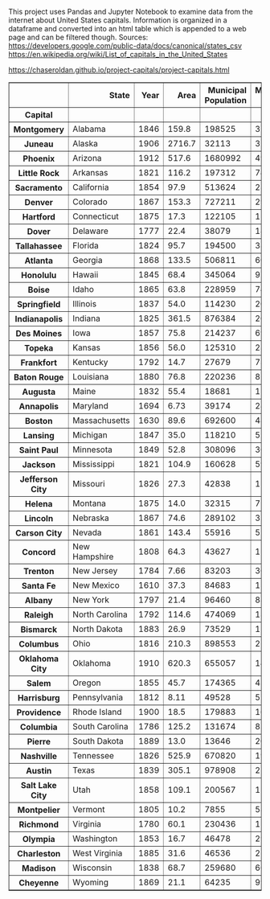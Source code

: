 This project uses Pandas and Jupyter Notebook to examine data from the internet about United States capitals. Information is organized in a dataframe and converted into an html table which is appended to a web page and can be filtered though.
Sources: 
https://developers.google.com/public-data/docs/canonical/states_csv
https://en.wikipedia.org/wiki/List_of_capitals_in_the_United_States

https://chaseroldan.github.io/project-capitals/project-capitals.html

<table border="1" class="dataframe">  <thead>    <tr style="text-align: right;">      <th></th>      <th>State</th>      <th>Year</th>      <th>Area</th>      <th>Municipal Population</th>      <th>Metropolitan Population</th>    </tr>    <tr>      <th>Capital</th>      <th></th>      <th></th>      <th></th>      <th></th>      <th></th>    </tr>  </thead>  <tbody>    <tr>      <th>Montgomery</th>      <td>Alabama</td>      <td>1846</td>      <td>159.8</td>      <td>198525</td>      <td>373290</td>    </tr>    <tr>      <th>Juneau</th>      <td>Alaska</td>      <td>1906</td>      <td>2716.7</td>      <td>32113</td>      <td>32113</td>    </tr>    <tr>      <th>Phoenix</th>      <td>Arizona</td>      <td>1912</td>      <td>517.6</td>      <td>1680992</td>      <td>4948203</td>    </tr>    <tr>      <th>Little Rock</th>      <td>Arkansas</td>      <td>1821</td>      <td>116.2</td>      <td>197312</td>      <td>742384</td>    </tr>    <tr>      <th>Sacramento</th>      <td>California</td>      <td>1854</td>      <td>97.9</td>      <td>513624</td>      <td>2363730</td>    </tr>    <tr>      <th>Denver</th>      <td>Colorado</td>      <td>1867</td>      <td>153.3</td>      <td>727211</td>      <td>2967239</td>    </tr>    <tr>      <th>Hartford</th>      <td>Connecticut</td>      <td>1875</td>      <td>17.3</td>      <td>122105</td>      <td>1204877</td>    </tr>    <tr>      <th>Dover</th>      <td>Delaware</td>      <td>1777</td>      <td>22.4</td>      <td>38079</td>      <td>180786</td>    </tr>    <tr>      <th>Tallahassee</th>      <td>Florida</td>      <td>1824</td>      <td>95.7</td>      <td>194500</td>      <td>387227</td>    </tr>    <tr>      <th>Atlanta</th>      <td>Georgia</td>      <td>1868</td>      <td>133.5</td>      <td>506811</td>      <td>6020364</td>    </tr>    <tr>      <th>Honolulu</th>      <td>Hawaii</td>      <td>1845</td>      <td>68.4</td>      <td>345064</td>      <td>974563</td>    </tr>    <tr>      <th>Boise</th>      <td>Idaho</td>      <td>1865</td>      <td>63.8</td>      <td>228959</td>      <td>749202</td>    </tr>    <tr>      <th>Springfield</th>      <td>Illinois</td>      <td>1837</td>      <td>54.0</td>      <td>114230</td>      <td>206868</td>    </tr>    <tr>      <th>Indianapolis</th>      <td>Indiana</td>      <td>1825</td>      <td>361.5</td>      <td>876384</td>      <td>2074537</td>    </tr>    <tr>      <th>Des Moines</th>      <td>Iowa</td>      <td>1857</td>      <td>75.8</td>      <td>214237</td>      <td>699292</td>    </tr>    <tr>      <th>Topeka</th>      <td>Kansas</td>      <td>1856</td>      <td>56.0</td>      <td>125310</td>      <td>231969</td>    </tr>    <tr>      <th>Frankfort</th>      <td>Kentucky</td>      <td>1792</td>      <td>14.7</td>      <td>27679</td>      <td>73663</td>    </tr>    <tr>      <th>Baton Rouge</th>      <td>Louisiana</td>      <td>1880</td>      <td>76.8</td>      <td>220236</td>      <td>854884</td>    </tr>    <tr>      <th>Augusta</th>      <td>Maine</td>      <td>1832</td>      <td>55.4</td>      <td>18681</td>      <td>122302</td>    </tr>    <tr>      <th>Annapolis</th>      <td>Maryland</td>      <td>1694</td>      <td>6.73</td>      <td>39174</td>      <td>2800053</td>    </tr>    <tr>      <th>Boston</th>      <td>Massachusetts</td>      <td>1630</td>      <td>89.6</td>      <td>692600</td>      <td>4873019</td>    </tr>    <tr>      <th>Lansing</th>      <td>Michigan</td>      <td>1847</td>      <td>35.0</td>      <td>118210</td>      <td>550391</td>    </tr>    <tr>      <th>Saint Paul</th>      <td>Minnesota</td>      <td>1849</td>      <td>52.8</td>      <td>308096</td>      <td>3654908</td>    </tr>    <tr>      <th>Jackson</th>      <td>Mississippi</td>      <td>1821</td>      <td>104.9</td>      <td>160628</td>      <td>594806</td>    </tr>    <tr>      <th>Jefferson City</th>      <td>Missouri</td>      <td>1826</td>      <td>27.3</td>      <td>42838</td>      <td>151235</td>    </tr>    <tr>      <th>Helena</th>      <td>Montana</td>      <td>1875</td>      <td>14.0</td>      <td>32315</td>      <td>77414</td>    </tr>    <tr>      <th>Lincoln</th>      <td>Nebraska</td>      <td>1867</td>      <td>74.6</td>      <td>289102</td>      <td>336374</td>    </tr>    <tr>      <th>Carson City</th>      <td>Nevada</td>      <td>1861</td>      <td>143.4</td>      <td>55916</td>      <td>55916</td>    </tr>    <tr>      <th>Concord</th>      <td>New Hampshire</td>      <td>1808</td>      <td>64.3</td>      <td>43627</td>      <td>151391</td>    </tr>    <tr>      <th>Trenton</th>      <td>New Jersey</td>      <td>1784</td>      <td>7.66</td>      <td>83203</td>      <td>367430</td>    </tr>    <tr>      <th>Santa Fe</th>      <td>New Mexico</td>      <td>1610</td>      <td>37.3</td>      <td>84683</td>      <td>150358</td>    </tr>    <tr>      <th>Albany</th>      <td>New York</td>      <td>1797</td>      <td>21.4</td>      <td>96460</td>      <td>880381</td>    </tr>    <tr>      <th>Raleigh</th>      <td>North Carolina</td>      <td>1792</td>      <td>114.6</td>      <td>474069</td>      <td>1390785</td>    </tr>    <tr>      <th>Bismarck</th>      <td>North Dakota</td>      <td>1883</td>      <td>26.9</td>      <td>73529</td>      <td>128949</td>    </tr>    <tr>      <th>Columbus</th>      <td>Ohio</td>      <td>1816</td>      <td>210.3</td>      <td>898553</td>      <td>2122271</td>    </tr>    <tr>      <th>Oklahoma City</th>      <td>Oklahoma</td>      <td>1910</td>      <td>620.3</td>      <td>655057</td>      <td>1408950</td>    </tr>    <tr>      <th>Salem</th>      <td>Oregon</td>      <td>1855</td>      <td>45.7</td>      <td>174365</td>      <td>433903</td>    </tr>    <tr>      <th>Harrisburg</th>      <td>Pennsylvania</td>      <td>1812</td>      <td>8.11</td>      <td>49528</td>      <td>577941</td>    </tr>    <tr>      <th>Providence</th>      <td>Rhode Island</td>      <td>1900</td>      <td>18.5</td>      <td>179883</td>      <td>1624578</td>    </tr>    <tr>      <th>Columbia</th>      <td>South Carolina</td>      <td>1786</td>      <td>125.2</td>      <td>131674</td>      <td>838433</td>    </tr>    <tr>      <th>Pierre</th>      <td>South Dakota</td>      <td>1889</td>      <td>13.0</td>      <td>13646</td>      <td>20672</td>    </tr>    <tr>      <th>Nashville</th>      <td>Tennessee</td>      <td>1826</td>      <td>525.9</td>      <td>670820</td>      <td>1934317</td>    </tr>    <tr>      <th>Austin</th>      <td>Texas</td>      <td>1839</td>      <td>305.1</td>      <td>978908</td>      <td>2227083</td>    </tr>    <tr>      <th>Salt Lake City</th>      <td>Utah</td>      <td>1858</td>      <td>109.1</td>      <td>200567</td>      <td>1232696</td>    </tr>    <tr>      <th>Montpelier</th>      <td>Vermont</td>      <td>1805</td>      <td>10.2</td>      <td>7855</td>      <td>58409</td>    </tr>    <tr>      <th>Richmond</th>      <td>Virginia</td>      <td>1780</td>      <td>60.1</td>      <td>230436</td>      <td>1291900</td>    </tr>    <tr>      <th>Olympia</th>      <td>Washington</td>      <td>1853</td>      <td>16.7</td>      <td>46478</td>      <td>290536</td>    </tr>    <tr>      <th>Charleston</th>      <td>West Virginia</td>      <td>1885</td>      <td>31.6</td>      <td>46536</td>      <td>257074</td>    </tr>    <tr>      <th>Madison</th>      <td>Wisconsin</td>      <td>1838</td>      <td>68.7</td>      <td>259680</td>      <td>664865</td>    </tr>    <tr>      <th>Cheyenne</th>      <td>Wyoming</td>      <td>1869</td>      <td>21.1</td>      <td>64235</td>      <td>99500</td>    </tr>  </tbody></table>
